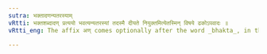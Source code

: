 ```yaml
---
sutra: भक्तादणन्यतरस्याम्
vRtti: भक्तशब्दादण् प्रत्ययो भवत्यन्यतरस्यां तदस्मै दीयते नियुक्तमित्येतस्मिन् विषये ढकोऽपवादः ॥
vRtti_eng: The affix अण् comes optionally after the word _bhakta_, in the sense of 'to whom this is to be given rightfully.'

---
```

